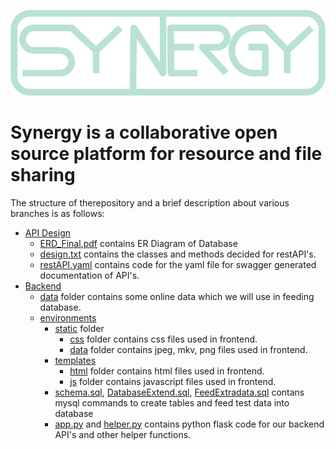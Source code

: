 
![Image link](https://github.com/ris04hit/WebDev_COP/blob/main/backend/environments/static/data/Logo.png)

# **Synergy is a collaborative open source platform for resource and file sharing**

The structure of therepository and a brief description about various branches is as follows:
- [API Design](https://github.com/ris04hit/WebDev_COP/tree/main/API%20design)
    - [ERD_Final.pdf](https://github.com/ris04hit/WebDev_COP/blob/main/API%20design/ERD.png) contains ER Diagram of Database
    - [design.txt](https://github.com/ris04hit/WebDev_COP/blob/main/API%20design/design.txt) contains the classes and methods decided for restAPI's.
    - [restAPI.yaml](https://github.com/ris04hit/WebDev_COP/blob/main/API%20design/restAPI.yaml) contains code for the yaml file for swagger generated documentation of API's.
- [Backend](https://github.com/ris04hit/WebDev_COP/tree/main/backend)
    - [data](https://github.com/ris04hit/WebDev_COP/tree/main/backend/data) folder contains some online data which we will use in feeding database.
    - [environments](https://github.com/ris04hit/WebDev_COP/tree/main/backend/environments)
        - [static](https://github.com/ris04hit/WebDev_COP/tree/main/backend/environments/static) folder
            - [css](https://github.com/ris04hit/WebDev_COP/tree/main/backend/environments/static/css) folder contains css files used in frontend.
            - [data](https://github.cohttps://github.com/ris04hit/WebDev_COP/tree/main/backend/environments/static/datam/ris04hit/WebDev_COP/tree/main/backend/environments/static/data) folder contains jpeg, mkv, png files used in frontend.
        - [templates](https://github.com/ris04hit/WebDev_COP/tree/main/backend/environments/templates)
            - [html](https://github.com/ris04hit/WebDev_COP/tree/main/backend/environments/templates/html) folder contains html files used in frontend.
            - [js](https://github.com/ris04hit/WebDev_COP/tree/main/backend/environments/templates/js) folder contains javascript files used in frontend.
        - [schema.sql](https://github.com/ris04hit/WebDev_COP/blob/main/backend/environments/schema.sql), [DatabaseExtend.sql](https://github.com/ris04hit/WebDev_COP/blob/main/backend/environments/DatabaseExtend.sql), [FeedExtradata.sql](https://github.com/ris04hit/WebDev_COP/blob/main/backend/environments/FeedExtraData.sql) contans mysql commands to create tables and feed test data into database
        - [app.py](https://github.com/ris04hit/WebDev_COP/blob/main/backend/environments/app.py) and [helper.py](https://github.com/ris04hit/WebDev_COP/blob/main/backend/environments/helper.py) contains python flask code for our backend API's and other helper functions.
